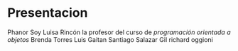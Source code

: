 # Presentacion

Phanor Soy Luisa Rincón la profesor del curso de *programación orientada a objetos* Brenda Torres Luis Gaitan Santiago Salazar Gil richard oggioni
